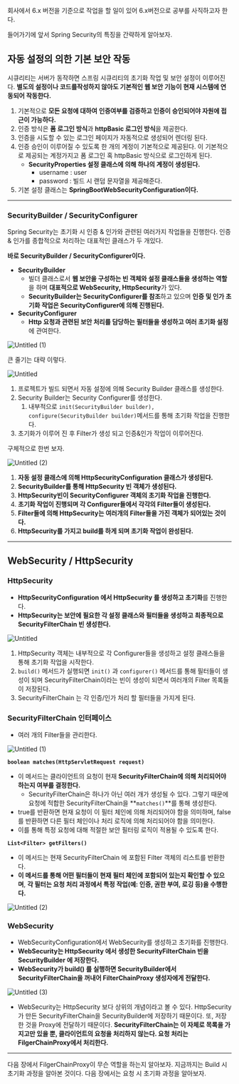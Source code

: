 회사에서 6.x 버전을 기준으로 작업을 할 일이 있어 6.x버전으로 공부를 사직하고자 한다.

들어가기에 앞서 Spring Security의 특징을 간략하게 알아보자.

## 자동 설정의 의한 기본 보안 작동

시큐리티는 서버가 동작하면 스프링 시큐리티의 초기화 작업 및 보안 설정이 이루어진다. **별도의 설정이나 코드를작성하지 않아도 기본적인 웹 보안 기능이 현재 시스템에 연동되어 작동한다.**

1. 기본적으로 **모든 요청에 대하여** **인증여부를 검증하고 인증이 승인되어야 자원에 접근이 가능하다.**
2. 인증 방식은 **폼 로그인 방식**과 **httpBasic 로그인 방식**을 제공한다.
3. 인증을 시도할 수 있는 로그인 페이지가 자동적으로 생성되어 렌더링 된다.
4. 인증 승인이 이루어질 수 있도록 한 개의 계정이 기본적으로 제공된다. 이 기본적으로 제공되는 계정가지고 폼 로그인 혹 httpBasic 방식으로 로그인하게 된다.
    - **SecurityProperties 설정 클래스에 의해 하나의 계정이 생성된다.**
        - username : user
        - password : 빌드 시 랜덤 문자열을 제공해준다.
5. 기본 설정 클래스는 **SpringBootWebSecurityConfiguration이다.**

---

### SecurityBuilder / SecurityConfigurer

Spring Security는 초기화 시 인증 & 인가와 관련된 여러가지 작업들을 진행한다. 인증 & 인가를 종합적으로 처리하는 대표적인 클래스가 두 개있다.

**바로 SecurityBuilder / SecurityConfigurer이다.**

- **SecurityBuilder**
    - 빌더 클래스로서 **웹 보안을 구성하는 빈 객체와 설정 클래스들을 생성하는 역할**을 하며 **대표적으로 WebSecurity, HttpSecurity**가 있다.
    - **SecurityBuilder는 SecurityConfigurer를 참조**하고 있으며 **인증 및 인가 초기화 작업은 SecurityConfigurer에 의해 진행된다.**
- **SecurityConfigurer**
    - **Http 요청과 관련된 보안 처리를 담당하는 필터들을 생성하고 여러 초기화 설정**에 관여한다.

![Untitled (1)](https://github.com/sungwooIsGood/Today-I-Learn/assets/98163632/c759a07c-9c1b-45cf-83e4-d5afabf97f08)


큰 줄기는 대략 이렇다.

![Untitled](https://github.com/sungwooIsGood/Today-I-Learn/assets/98163632/7a22ee9d-28a8-4818-8f6f-b7a9d5b61b62)


1. 프로젝트가 빌드 되면서 자동 설정에 의해 Security Builder 클래스를 생성한다.
2. Security Builder는 Security Configurer를 생성한다.
    1. 내부적으로 `init(SecurityBuilder builder), configure(SecurityBuilder builder)`메서드를 통해 초기화 작업을 진행한다.
3. 초기화가 이루어 진 후 Filter가 생성 되고 인증&인가 작업이 이루어진다.

구체적으로 한번 보자.

![Untitled (2)](https://github.com/sungwooIsGood/Today-I-Learn/assets/98163632/505251b1-3434-43cb-bc31-58148e4feae5)

1. **자동 설정 클래스에 의해 HttpSecurityConfiguration 클래스가 생성된다.**
2. **SecurityBuilder를 통해 HttpSecurity 빈 객체가 생성된다.**
3. **HttpSecurity빈이 SecurityConfigurer 객체의 초기화 작업을 진행한다.**
4. **초기화 작업이 진행되며 각 Configurer들에서 각각의 Filter들이 생성된다.**
5. **Filter들에 의해 HttpSecurity는 여러개의 Filter들을 가진 객체가 되어있는 것이다.**
6. **HttpSecurity를 가지고 build를 하게 되며 초기화 작업이 완성된다.**

---

## WebSecurity / HttpSecurity

### HttpSecurity

- **HttpSecurityConfiguration 에서 HttpSecurity 를 생성하고 초기화**를 진행한다.
- **HttpSecurity는 보안에 필요한 각 설정 클래스와 필터들을 생성하고 최종적으로 SecurityFilterChain 빈 생성한다.**

![Untitled](https://github.com/sungwooIsGood/Today-I-Learn/assets/98163632/fb3a0d23-fb0e-4049-9722-851b2c60a6b5)

1. HttpSecurity 객체는 내부적으로 각 Configurer들을 생성하고 설정 클래스들을 통해 초기화 작업을 시작한다.
2. `build()` 메서드가 실행되면 `init()` 과 `configurer()` 메서드를 통해 필터들이 생성이 되며 SecurityFilterChain이라는 빈이 생성이 되면서 여러개의 Filter 목록들이 저장된다.
3. SecurityFilterChain 는 각 인증/인가 처리 할 필터들을 가지게 된다.

### SecurityFilterChain 인터페이스

- 여러 개의 Filter들을 관리한다.

![Untitled (1)](https://github.com/sungwooIsGood/Today-I-Learn/assets/98163632/2a532259-85c7-4d2a-b33a-b5506dbc99ad)

**`boolean matches(HttpServletRequest request)`**

- 이 메서드는 클라이언트의 요청이 현재 **SecurityFilterChain에 의해 처리되어야 하는지 여부를 결정한다.**
    - SecurityFilterChain은 하나가 아닌 여러 개가 생성될 수 있다. 그렇기 때문에 요청에 적합한 SecurityFilterChain을 **`matches()`**를 통해 생성한다.
- true를 반환하면 현재 요청이 이 필터 체인에 의해 처리되어야 함을 의미하며, false를 반환하면
  다른 필터 체인이나 처리 로직에 의해 처리되어야 함을 의미한다.
- 이를 통해 특정 요청에 대해 적절한 보안 필터링 로직이 적용될 수 있도록 한다.

**`List<Filter> getFilters()`**

- 이 메서드는 현재 SecurityFilterChain 에 포함된 Filter 객체의 리스트를 반환한다.
- **이 메서드를 통해 어떤 필터들이 현재 필터 체인에 포함되어 있는지 확인할 수 있으며**, **각 필터는
  요청 처리 과정에서 특정 작업(예: 인증, 권한 부여, 로깅 등)을 수행한다.**

![Untitled (2)](https://github.com/sungwooIsGood/Today-I-Learn/assets/98163632/66951295-ec9d-4990-aae5-22cce13d4e76)

### WebSecurity

- WebSecurityConfiguration에서 WebSecurity를 생성하고 초기화를 진행한다.
- **WebSecurity는 HttpSecurity 에서 생성한 SecurityFilterChain 빈을 SecurityBuilder 에 저장한다.**
- **WebSecurity가 build() 를 실행하면 SecurityBuilder에서 SecurityFilterChain을 꺼내어 FilterChainProxy 생성자에게 전달한다.**

![Untitled (3)](https://github.com/sungwooIsGood/Today-I-Learn/assets/98163632/3128a471-ed2a-4f92-9b58-0d2a7541105d)

- WebSecurity는 HttpSecurity 보다 상위의 개념이라고 볼 수 있다. HttpSecurity가 만든 SecurityFilterChain을 SecurityBuilder에 저장하기 때문이다. 또, 저장한 것을 Proxy에 전달하기 때문이다. **SecurityFilterChain는 이 자체로 목록을 가지고만 있을 뿐, 클라이언트의 요청을 처리하지 않는다. 요청 처리는 FilgerChainProxy에서 처리한다.**

---

다음 장에서 FilgerChainProxy이 무슨 역할을 하는지 알아보자. 지금까지는 Build 시 초기화 과정을 알아본 것이다. 다음 장에서는 요청 시 초기화 과정을 알아보자.